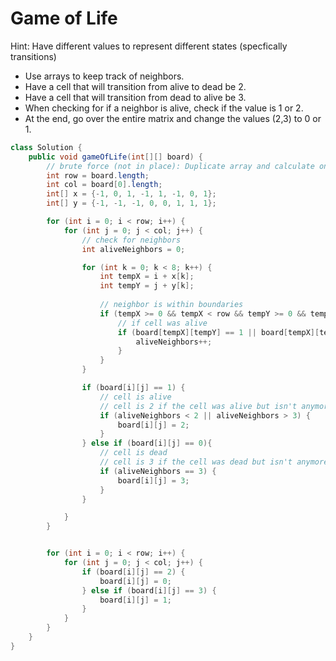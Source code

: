 # Game of Life

Hint: Have different values to represent different states (specfically transitions)

- Use arrays to keep track of neighbors.
- Have a cell that will transition from alive to dead be 2.
- Have a cell that will transition from dead to alive be 3.
- When checking for if a neighbor is alive, check if the value is 1 or 2.
- At the end, go over the entire matrix and change the values (2,3) to 0 or 1.

``` java
class Solution {
    public void gameOfLife(int[][] board) {
        // brute force (not in place): Duplicate array and calculate one by one
        int row = board.length;
        int col = board[0].length;
        int[] x = {-1, 0, 1, -1, 1, -1, 0, 1};
        int[] y = {-1, -1, -1, 0, 0, 1, 1, 1};

        for (int i = 0; i < row; i++) {
            for (int j = 0; j < col; j++) {
                // check for neighbors
                int aliveNeighbors = 0;

                for (int k = 0; k < 8; k++) {
                    int tempX = i + x[k];
                    int tempY = j + y[k];
                    
                    // neighbor is within boundaries
                    if (tempX >= 0 && tempX < row && tempY >= 0 && tempY < col) {
                        // if cell was alive
                        if (board[tempX][tempY] == 1 || board[tempX][tempY] == 2) {
                            aliveNeighbors++;
                        }
                    }
                }

                if (board[i][j] == 1) {
                    // cell is alive
                    // cell is 2 if the cell was alive but isn't anymore
                    if (aliveNeighbors < 2 || aliveNeighbors > 3) {
                        board[i][j] = 2;
                    }
                } else if (board[i][j] == 0){
                    // cell is dead
                    // cell is 3 if the cell was dead but isn't anymore
                    if (aliveNeighbors == 3) {
                        board[i][j] = 3;
                    }
                }

            }
        }


        for (int i = 0; i < row; i++) {
            for (int j = 0; j < col; j++) {
                if (board[i][j] == 2) {
                    board[i][j] = 0;
                } else if (board[i][j] == 3) {
                    board[i][j] = 1;
                }
            }
        }
    }
}
